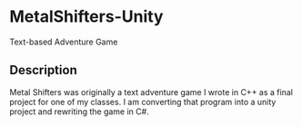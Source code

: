 # MetalShifters-Unity
Text-based Adventure Game
## Description
Metal Shifters was originally a text adventure game I wrote in C++ as a final project for one of my classes.
I am converting that program into a unity project and rewriting the game in C#.
